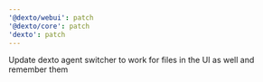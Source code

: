 ```yaml
---
'@dexto/webui': patch
'@dexto/core': patch
'dexto': patch
---
```


Update dexto agent switcher to work for files in the UI as well and remember them
